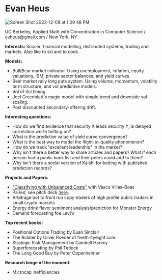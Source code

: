 # Evan Heus
![Screen Shot 2022-12-08 at 1 09 48 PM](https://user-images.githubusercontent.com/114233836/206532170-d2aa73f5-a656-41ee-9516-98d0244202c9.png)

UC Berkeley, Applied Math with Concentration in Computer Science / evheus@gmail.com / New York, NY

**Interests:** Soccer, financial modelling, distributed systems, trading and markets. Also like to ski and to cook.

**Models:** 
- Bull/Bear market indicator. Using unemployment, inflation, equity valuations, ISM, private sector balances, and yield curves.
- Bear market rally long puts system. Using volume, momentum, volatility term structure, and vol predictive models.
- Vol of Vol timing.
- Joel Greenblatt's magic model with simple trend and downside vol scaling.
- Post discounted secondary-offering drift.

**Interesting questions:**
- How do we find evidence that security X leads security Y, is delayed correlation worth betting on?
- What is the predictive value of yield curve convergence?
- What is the best way to model the flight-to-quality phenomenon?
- How do we track "excellent leadership" in the market?
- Why isn't there a better way to share articles and papers? What if each person had a public book list and their peers could add to them?
- Why isn't there a social version of Kalshi for betting with published prediction records?

**Projects and Papers:**
- ["Classifying with Unbalanced Costs"](https://drive.google.com/uc?export=download&id=11M7XZH4S-vWuKaPiGVwoSbiPhqNwbi5_) with Vasco Villas-Boas
- Paired, see pitch deck [here](https://drive.google.com/uc?export=download&id=16LKx0tKmIQwlOjoPG32hzFmsQw6IxoxU).
- Arbitrage bot to front run copy traders of high profile public traders in small crypto markets
- Energy drink flavor sentiment analysis/prediction for Monster Energy
- Demand forecasting foe Levi's

**Top recent books:**
- Positional Options Trading by Euan Sinclair
- The Riddler by Oliver Roeder of fivethirtyeight.com
- Strategic Risk Management by Cambell Harvey
- Superforecasting by Phil Tetlock
- The Long Good Buy by Peter Oppenheimer

**Research binge of the moment:**
- Microcap inefficiencies
